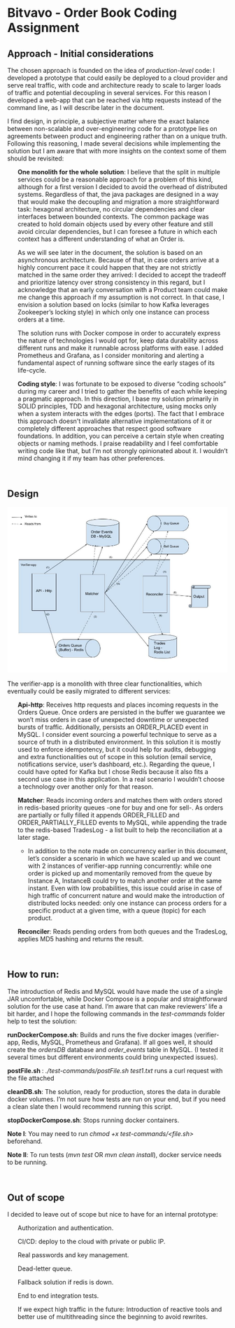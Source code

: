 # Bitvavo - Order Book Coding Assignment

## Approach - Initial considerations

The chosen approach is founded on the idea of <i>production-level</i> code:
I developed a prototype that could easily be deployed to a cloud provider and serve real traffic, with code and architecture ready to scale to larger loads of traffic and potential decoupling in several services. For this reason I developed a web-app that can be reached via http requests instead of the command line, as I will describe later in the document.

I find design, in principle, a subjective matter where the exact balance between non-scalable and over-engineering code for a prototype lies on agreements between product and engineering rather than on a unique truth. Following this reasoning, I made several decisions while implementing the solution but I am aware that with more insights on the context some of them should be revisited:

<ul> <b> One monolith for the whole solution</b>: I believe that the split in multiple services could be a reasonable approach for a problem of this kind, although for a first version I decided to avoid the overhead of distributed systems. Regardless of that, the java packages are designed in a way that would make the decoupling and migration a more straightforward task: hexagonal architecture, no circular dependencies and clear interfaces between bounded contexts.
The common package was created to hold domain objects used by every other feature and still avoid circular dependencies, but I can foresee a future in which each context has a different understanding of what an Order is. </ul>

<ul> As we will see later in the document, the solution is based on an asynchronous architecture. Because of that, in case orders arrive at a highly concurrent pace it could happen that they are not strictly matched in the same order they arrived: I decided to accept the tradeoff and prioritize latency over strong consistency in this regard, but I acknowledge that an early conversation with a Product team could make me change this approach if my assumption is not correct.
In that case, I envision a solution based on locks (similar to how Kafka leverages Zookeeper’s locking style) in which only one instance can process orders at a time. </ul>

<ul> The solution runs with Docker compose in order to accurately express the nature of technologies I would opt for, keep data durability across different runs and make it runnable across platforms with ease. I added Prometheus and Grafana, as I consider monitoring and alerting a fundamental aspect of running software since the early stages of its life-cycle.</ul>
<ul> <b> Coding style</b>: I was fortunate to be exposed to diverse “coding schools” during my career and I tried to gather the benefits of each while keeping a pragmatic approach. In this direction, I base my solution primarily in SOLID principles, TDD and hexagonal architecture, using mocks only when a system interacts with the edges (ports). The fact that I embrace this approach doesn't invalidate alternative implementations of it or completely different approaches that respect good software foundations. In addition, you can perceive a certain style when creating objects or naming methods. I praise readability and I feel comfortable writing code like that, but I’m not strongly opinionated about it. I wouldn’t mind changing it if my team has other preferences. </ul>

<br>

## Design
![](Design.jpeg)

The verifier-app is a monolith with three clear functionalities, which eventually could be easily migrated to different services:

<ul> <b>Api-http</b>: Receives http requests and places incoming requests in the Orders Queue. Once orders are persisted in the buffer we guarantee we won’t miss orders in case of unexpected downtime or unexpected bursts of traffic.
Additionally, persists an ORDER_PLACED event in MySQL. I consider event sourcing a powerful technique to serve as a source of truth in a distributed environment. In this solution it is mostly used to enforce idempotency, but it could help for audits, debugging and extra functionalities out of scope in this solution (email service, notifications service, user’s dashboard, etc.).
Regarding the queue, I could have opted for Kafka but I chose Redis because it also fits a second use case in this application. In a real scenario I wouldn’t choose a technology over another only for that reason. </ul>

<ul> <b>Matcher</b>: Reads incoming orders and matches them with orders stored in redis-based priority queues -one for buy and one for sell-.
As orders are partially or fully filled it appends ORDER_FILLED and ORDER_PARTIALLY_FILLED events to MySQL, while appending the trade to the redis-based TradesLog - a list built to help the reconciliation at a later stage.

* In addition to the note made on concurrency earlier in this document, let’s consider a scenario in which we have scaled up and we count with 2 instances of verifier-app running concurrently: while one order is picked up and momentarily removed from the queue by Instance A, InstanceB could try to match another order at the same instant. Even with low probabilities, this issue could arise in case of high traffic of concurrent nature and would make the introduction of distributed locks needed: only one instance can process orders for a specific product at a given time, with a queue (topic) for each product. 
</ul>

<ul> <b>Reconciler</b>: Reads pending orders from both queues and the TradesLog, applies MD5 hashing and returns the result.</ul> 

<br>

## How to run:

The introduction of Redis and MySQL would have made the use of a single JAR uncomfortable, while Docker Compose is a popular and straightforward solution for the use case at hand.
I’m aware that can make reviewers’ life a bit harder, and I hope the following commands in the _test-commands_ folder help to test the solution:

<b> runDockerCompose.sh</b>: Builds and runs the five docker images (verifier-app, Redis, MySQL, Prometheus and Grafana). If all goes well, it should create the <i>ordersDB</i> database and <i>order_events</i> table in MySQL. (I tested it several times but different environments could bring unexpected issues).

<b>postFile.sh <testFile></b>: <i>./test-commands/postFile.sh test1.txt </i> runs a curl request with the file attached

<b>cleanDB.sh</b>: The solution, ready for production, stores the data in durable docker volumes. I’m not sure how tests are run on your end, but if you need a clean slate then I would recommend running this script.

<b>stopDockerCompose.sh</b>: Stops running docker containers.

<b>Note I</b>: You may need to run <i>chmod +x test-commands/<file.sh> </i> beforehand.

<b>Note II</b>: To run tests (<i>mvn test </i> OR <i>mvn clean install</i>), docker service needs to be running.

<br>

## Out of scope

I decided to leave out of scope but nice to have for an internal prototype:
<ul>
Authorization and authentication.

CI/CD: deploy to the cloud with private or public IP.

Real passwords and key management.

Dead-letter queue.

Fallback solution if redis is down.

End to end integration tests.

If we expect high traffic in the future: Introduction of reactive tools and better use of multithreading since the beginning to avoid rewrites.
</ul>

